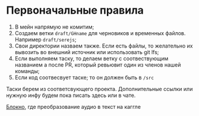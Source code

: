 ﻿# Первоначальные правила

1. В мейн напрямую не комитим;
2. Создаем ветки `draft/GHname` для черновиков и временных файлов. Например `draft/serejs`;
3. Свои директории назваем также. Если есть файлы, то желательно их вывозить во внешний источник или использовать git lfs;
4. Если выполняем таску, то делаем ветку с соотвествующим названием а после PR, который ревьювит один из членов нашей команды;
5. Если код соотвесвует таске; то он должен быть в `/src`  

Таски берем из соответсвующего проекта. Дополнительные ссылки или нужную инфу будем пока писать здесь или в чате.


[Блокно](https://www.kaggle.com/code/serejs/etu-smartchat-recognition), где преобразование аудио в текст на каггле
